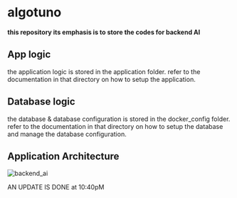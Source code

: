 # algotuno
**this repository its emphasis is to store the codes for backend AI**

## App logic
the application logic is stored in the application folder. refer to the documentation in that directory on how to setup the application.

## Database logic
the database & database configuration is stored in the docker_config folder. refer to the documentation in that directory on how to setup the database and manage the database configuration.

## Application Architecture

![backend_ai](https://user-images.githubusercontent.com/22993048/163203068-f0c59ef1-ff5d-47d0-bad2-fcc63ee8faa8.jpg)


AN UPDATE IS DONE at 10:40pM

